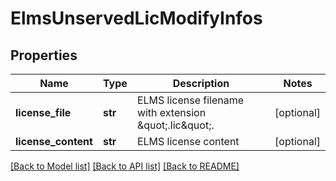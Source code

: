 # ElmsUnservedLicModifyInfos

## Properties
Name | Type | Description | Notes
------------ | ------------- | ------------- | -------------
**license_file** | **str** | ELMS license filename with extension \&quot;.lic\&quot;. | [optional] 
**license_content** | **str** | ELMS license content | [optional] 

[[Back to Model list]](../README.md#documentation-for-models) [[Back to API list]](../README.md#documentation-for-api-endpoints) [[Back to README]](../README.md)



